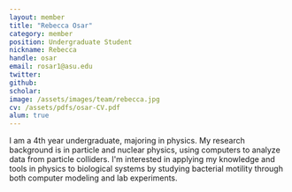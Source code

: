 ```yaml
---
layout: member
title: "Rebecca Osar"
category: member 
position: Undergraduate Student
nickname: Rebecca
handle: osar
email: rosar1@asu.edu
twitter: 
github: 
scholar: 
image: /assets/images/team/rebecca.jpg
cv: /assets/pdfs/osar-CV.pdf
alum: true
---
```


I am a 4th year undergraduate, majoring in physics. My research background is in particle and nuclear physics, using computers to analyze data from particle colliders. I'm interested in applying my knowledge and tools in physics to biological systems by studying bacterial motility through both computer modeling and lab experiments.